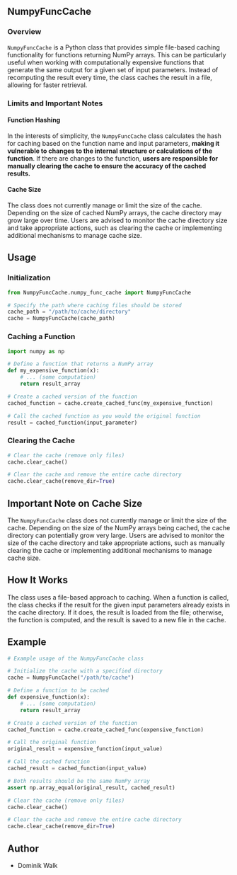 ## NumpyFuncCache

### Overview
`NumpyFuncCache` is a Python class that provides simple file-based caching functionality for functions returning NumPy arrays. This can be particularly useful when working with computationally expensive functions that generate the same output for a given set of input parameters. Instead of recomputing the result every time, the class caches the result in a file, allowing for faster retrieval.

### Limits and Important Notes

#### Function Hashing
In the interests of simplicity, the `NumpyFuncCache` class calculates the hash for caching based on the function name and input parameters, **making it vulnerable to changes to the internal structure or calculations of the function**. If there are changes to the function, **users are responsible for manually clearing the cache to ensure the accuracy of the cached results.**

#### Cache Size
The class does not currently manage or limit the size of the cache. Depending on the size of cached NumPy arrays, the cache directory may grow large over time. Users are advised to monitor the cache directory size and take appropriate actions, such as clearing the cache or implementing additional mechanisms to manage cache size.

## Usage

### Initialization
```python
from NumpyFuncCache.numpy_func_cache import NumpyFuncCache

# Specify the path where caching files should be stored
cache_path = "/path/to/cache/directory"
cache = NumpyFuncCache(cache_path)
```

### Caching a Function
```python
import numpy as np

# Define a function that returns a NumPy array
def my_expensive_function(x):
    # ... (some computation)
    return result_array

# Create a cached version of the function
cached_function = cache.create_cached_func(my_expensive_function)

# Call the cached function as you would the original function
result = cached_function(input_parameter)
```

### Clearing the Cache
```python
# Clear the cache (remove only files)
cache.clear_cache()

# Clear the cache and remove the entire cache directory
cache.clear_cache(remove_dir=True)
```

## Important Note on Cache Size
The `NumpyFuncCache` class does not currently manage or limit the size of the cache. Depending on the size of the NumPy arrays being cached, the cache directory can potentially grow very large. Users are advised to monitor the size of the cache directory and take appropriate actions, such as manually clearing the cache or implementing additional mechanisms to manage cache size.

## How It Works
The class uses a file-based approach to caching. When a function is called, the class checks if the result for the given input parameters already exists in the cache directory. If it does, the result is loaded from the file; otherwise, the function is computed, and the result is saved to a new file in the cache.

## Example
```python
# Example usage of the NumpyFuncCache class

# Initialize the cache with a specified directory
cache = NumpyFuncCache("/path/to/cache")

# Define a function to be cached
def expensive_function(x):
    # ... (some computation)
    return result_array

# Create a cached version of the function
cached_function = cache.create_cached_func(expensive_function)

# Call the original function
original_result = expensive_function(input_value)

# Call the cached function
cached_result = cached_function(input_value)

# Both results should be the same NumPy array
assert np.array_equal(original_result, cached_result)

# Clear the cache (remove only files)
cache.clear_cache()

# Clear the cache and remove the entire cache directory
cache.clear_cache(remove_dir=True)
```

## Author
- Dominik Walk
